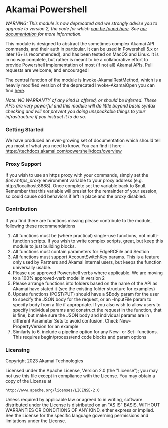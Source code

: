 # Akamai Powershell

_WARNING: This module is now deprecated and we strongly advise you to upgrade to version 2, the code for which [can be found here](https://github.com/akamai/powershell). See [our documentation](https://techdocs.akamai.com/powershell/docs/overview) for more information._

This module is designed to abstract the sometimes complex Akamai API commands, and their auth in particular. It can be used in Powershell 5.x or later (6+ is recommended), and has been tested on MacOS and Linux. It is in no way complete, but rather is meant to be a collaborative effort to provide Powershell implementation of most (if not all) Akamai APIs. Pull requests are welcome, and encouraged!

The central function of the module is Invoke-AkamaiRestMethod, which is a heavily modified version of the deprecated Invoke-AkamaiOpen you can find [here](https://github.com/akamai/AkamaiOPEN-edgegrid-powershell).

_Note: NO WARRANTY of any kind is offered, or should be inferred. These APIs are very powerful and this module will do little beyond basic syntax checking and will not prevent you doing unspeakable things to your infrastructure if you instruct it to do so._

### Getting Started

We have produced an ever-growing set of documentation which should tell you most of what you need to know. You can find it here - https://techdocs.akamai.com/powershell/docs/overview

### Proxy Support

If you wish to use an https proxy with your commands, simply set the _$env:https_proxy_ environment variable to your proxy address (e.g. http://localhost:8888). Once complete set the variable back to $null. Remember that this variable will presist for the remainder of your session, so could cause odd behaviors if left in place and the proxy disabled.

### Contribution

If you find there are functions missing please contribute to the module, following these recommendations

1. All functions must be (where practical) single-use functions, not multi-function scripts. If you wish to write complex scripts, great, but keep this module to just building blocks.
2. All functions must contain parameters for EdgeRCFile and Section
3. All functions must support AccountSwitchKey params. This is a feature only used by Partners and Akamai internal users, but keeps the function universally usable.
4. Please use approved Powershell verbs where applicable. We are moving to a 100% approved-verb model in version 2
5. Please arrange functions into folders based on the name of the API as Akamai have stated it (see the existing folder structure for examples)
6. Update functions (POST/PUT) should have a $Body param for the user to specify the JSON body for the request, or an -InputFile param to specify body from a file if appropriate. If you also wish to allow users to specify individual params and construct the request in the function, that is fine, but make sure the JSON body and individual params are in different Parameter Sets to avoid confusion. Check New-PropertyVersion for an example
7. Similarly to 6. include a pipeline option for any New- or Set- functions. This requires begin/process/end code blocks and param options

### Licensing

Copyright 2023 Akamai Technologies

Licensed under the Apache License, Version 2.0 (the "License");
you may not use this file except in compliance with the License.
You may obtain a copy of the License at

    http://www.apache.org/licenses/LICENSE-2.0

Unless required by applicable law or agreed to in writing, software
distributed under the License is distributed on an "AS IS" BASIS,
WITHOUT WARRANTIES OR CONDITIONS OF ANY KIND, either express or implied.
See the License for the specific language governing permissions and
limitations under the License.
